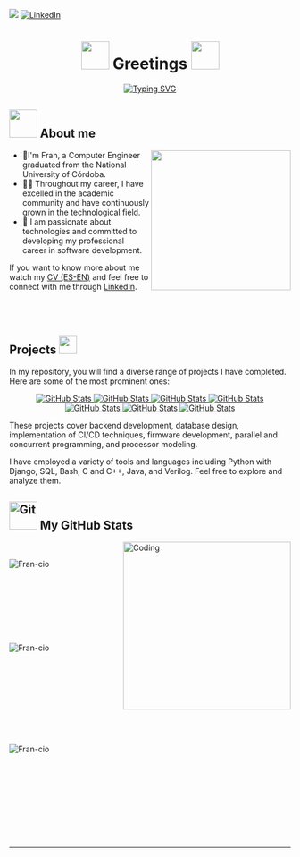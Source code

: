 
![](https://komarev.com/ghpvc/?username=Fran-cio&color=lightgrey&base=50&abbreviated=true&style=for-the-badge)
[![LinkedIn][linkedin-shield]][linkedin-url]
<h1 align="center"><img src="https://gifdb.com/images/high/half-life-gordon-freeman-h6mhhm1e5e8wz520.webp" width="50"> Greetings <img src="https://gifdb.com/images/high/half-life-gordon-freeman-h6mhhm1e5e8wz520.webp" width="50"></h1>

<p align="center">
    <a href="https://git.io/typing-svg"><img src="https://readme-typing-svg.demolab.com?font=Press+Start+2P&size=13&pause=1000&color=5DF74D&background=FFFFFF00&center=true&random=true&width=600&lines=Welcome+to+my+Repo;My+name+is+Francio+but+you+can+call+me+Francio;Maybe+you+know+me+as+Computer+Engineer" alt="Typing SVG" /></a>
</p>


## <picture><img src = "https://github.com/7oSkaaa/7oSkaaa/blob/main/Images/about_me.gif?raw=true" width = 50px></picture> About me 
<picture> <img align="right" src="https://github.com/7oSkaaa/7oSkaaa/blob/main/Images/Right_Side.gif?raw=true" width = 250px></picture>
 - 👋I'm Fran, a Computer Engineer graduated from the National University of Córdoba.
 - 🧑‍🎓 Throughout my career, I have excelled in the academic community and have continuously grown in the technological field.
 - 👾 I am passionate about technologies and committed to developing my professional career in software development. 

If you want to know more about me watch my [CV (ES-EN)](https://drive.google.com/drive/folders/19DD3wYQwBwY3oFDJI-ghqQBnAGNyhWBA?usp=sharing) and feel free to connect with me through [LinkedIn](https://www.linkedin.com/in/francisco-ciordia-cantarella-5323461b8).<br><br><br><br>

## Projects <img src = "https://media2.giphy.com/media/QssGEmpkyEOhBCb7e1/giphy.gif?cid=ecf05e47a0n3gi1bfqntqmob8g9aid1oyj2wr3ds3mg700bl&rid=giphy.gif" width = 32px>

In my repository, you will find a diverse range of projects I have completed. Here are some of the most prominent ones:

<div>
    <p align="center">
        <a href="https://github.com/Fran-cio/caldenShell">
            <img src="https://github-readme-stats.vercel.app/api/pin/?username=Fran-cio&repo=caldenShell&theme=gruvbox" alt="GitHub Stats" />
        </a>
        <a href="https://github.com/Fran-cio/concurrencyMonitorUsingPetriNets">
            <img src="https://github-readme-stats.vercel.app/api/pin/?username=Fran-cio&repo=concurrencyMonitorUsingPetriNets&theme=gruvbox" alt="GitHub Stats" />
        </a>
        <a href="https://github.com/Fran-cio/ludoM">
            <img src="https://github-readme-stats.vercel.app/api/pin/?username=Fran-cio&repo=ludoM&theme=gruvbox" alt="GitHub Stats" />
        </a>
        <a href="https://github.com/Fran-cio/restApiUserManager">
            <img src="https://github-readme-stats.vercel.app/api/pin/?username=Fran-cio&repo=restApiUserManager&theme=gruvbox" alt="GitHub Stats" />
        </a>
        <a href="https://github.com/Fran-cio/taximeterCortexM3">
            <img src="https://github-readme-stats.vercel.app/api/pin/?username=Fran-cio&repo=taximeterCortexM3&theme=gruvbox" alt="GitHub Stats" />
        </a>
        <a href="https://github.com/Fran-cio/mipsDesign">
            <img src="https://github-readme-stats.vercel.app/api/pin/?username=Fran-cio&repo=mipsDesign&theme=gruvbox" alt="GitHub Stats" />
        </a>
        <a href="https://github.com/Fran-cio/ticTacToe">
            <img src="https://github-readme-stats.vercel.app/api/pin/?username=Fran-cio&repo=ticTacToe&theme=gruvbox" alt="GitHub Stats" />
        </a>
    </p>
</div>

 These projects cover backend development, database design, implementation of CI/CD techniques, firmware development, parallel and concurrent programming, and processor modeling.

I have employed a variety of tools and languages including Python with Django, SQL, Bash, C and C++, Java, and Verilog. Feel free to explore and analyze them.

## <img src="https://media.giphy.com/media/W5eoZHPpUx9sapR0eu/giphy.gif" width="50px" alt="Git"/> My GitHub Stats
<img align="right" alt="Coding" width="300" src="https://cdn.dribbble.com/users/1277312/screenshots/14733298/media/39b1045e593737587dd60e42c8422d1f.gif" >
<br>



<p><img align="left" src="https://github-readme-stats.vercel.app/api/top-langs?username=Fran-cio&show_icons=true&theme=gruvbox&locale=en&layout=compact" alt="Fran-cio" /></p>
<br><br><br><br><br><br><br><br>

<p>&nbsp;<img align="left" src="https://github-readme-stats.vercel.app/api?username=Fran-cio&show_icons=true&theme=gruvbox&locale=en" alt="Fran-cio" /></p>
<br><br><br><br><br><br><br><br>


<p><img align="left" src="https://github-readme-streak-stats.herokuapp.com/?user=Fran-cio&theme=gruvbox" alt="Fran-cio" /></p>
<br><br><br><br><br><br><br><br><br><br>

-----

[linkedin-shield]: https://img.shields.io/badge/-LinkedIn-black.svg?style=for-the-badge&logo=linkedin&colorB=555
[linkedin-url]: https://www.linkedin.com/in/francisco-ciordia-cantarella-5323461b8/
